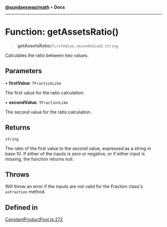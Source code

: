 [**@sundaeswap/math**](../../../README.md) • **Docs**

***

# Function: getAssetsRatio()

> **getAssetsRatio**(`firstValue`, `secondValue`): `string`

Calculates the ratio between two values.

## Parameters

• **firstValue**: `TFractionLike`

The first value for the ratio calculation.

• **secondValue**: `TFractionLike`

The second value for the ratio calculation.

## Returns

`string`

The ratio of the first value to the second value, expressed as a string in base 10. If either of the inputs is zero or negative, or if either input is missing, the function returns null.

## Throws

Will throw an error if the inputs are not valid for the Fraction class's `asFraction` method.

## Defined in

[ConstantProductPool.ts:272](https://github.com/SundaeSwap-finance/sundae-sdk/blob/main/packages/math/src/PoolMath/ConstantProductPool.ts#L272)
